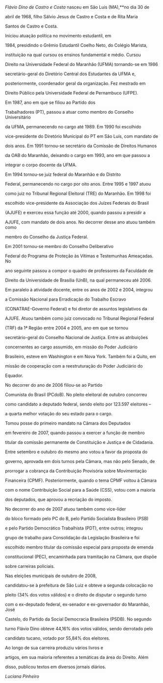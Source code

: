 

*Flávio Dino de Castro e Costa* nasceu em São Luis (MA),**no dia 30 de

abril de 1968, filho Sálvio Jesus de Castro e Costa e de Rita Maria

Santos de Castro e Costa.



 Iniciou atuação política no movimento estudantil, em

1984, presidindo o Grêmio Estudantil Coelho Neto, do Colégio Marista,

instituição na qual cursou os ensinos fundamental e médio. Cursou

Direito na Universidade Federal do Maranhão (UFMA) tornando-se em 1986

secretário-geral do Diretório Central dos Estudantes da UFMA e,

posteriormente, coordenador geral da organização. Fez mestrado em

Direito Público pela Universidade Federal de Pernambuco (UFPE).



 Em 1987, ano em que se filiou ao Partido dos

Trabalhadores (PT), passou a atuar como membro do Conselho Universitário

da UFMA, permanecendo no cargo até 1989. Em 1990 foi escolhido

vice-presidente do Diretório Municipal do PT em São Luís, com mandato de

dois anos. Em 1991 tornou-se secretário da Comissão de Direitos Humanos

da OAB do Maranhão, deixando o cargo em 1993, ano em que passou a

integrar o corpo docente da UFMA.



 Em 1994 tornou-se juiz federal do Maranhão e do Distrito

Federal, permanecendo no cargo por oito anos. Entre 1995 e 1997 atuou

como juiz no Tribunal Regional Eleitoral (TRE) do Maranhão. Em 1998 foi

escolhido vice-presidente da Associação dos Juízes Federais do Brasil

(AJUFE) e exerceu essa função até 2000, quando passou a presidir a

AJUFE, com mandato de dois anos. No decorrer desse ano atuou também como

membro do Conselho da Justiça Federal.



 Em 2001 tornou-se membro do Conselho Deliberativo

Federal do Programa de Proteção às Vítimas e Testemunhas Ameaçadas. No

ano seguinte passou a compor o quadro de professores da Faculdade de

Direito da Universidade de Brasília (UnB), na qual permaneceu até 2006.

Em paralelo à atividade docente, entre os anos de 2002 e 2004, integrou

a Comissão Nacional para Erradicação do Trabalho Escravo

(CONATRAE-Governo Federal) e foi diretor de assuntos legislativos da

AJUFE. Atuou também como juiz convocado no Tribunal Regional Federal

(TRF) da 1ª Região entre 2004 e 2005, ano em que se tornou

secretário-geral do Conselho Nacional de Justiça. Entre as atribuições

concernentes ao cargo assumido, em missão do Poder Judiciário

Brasileiro, esteve em Washington e em Nova York. Também foi a Quito, em

missão de cooperação com a reestruturação do Poder Judiciário do

Equador.



 No decorrer do ano de 2006 filiou-se ao Partido

Comunista do Brasil (PCdoB). No pleito eleitoral de outubro concorreu

como candidato a deputado federal, sendo eleito por 123.597 eleitores –

a quarta melhor votação do seu estado para o cargo.



 Tomou posse do primeiro mandato na Câmara dos Deputados

em fevereiro de 2007, quando passou a exercer a função de membro

titular da comissão permanente de Constituição e Justiça e de Cidadania.

Entre setembro e outubro do mesmo ano votou a favor da proposta do

governo, aprovada em dois turnos pela Câmara, mas não pelo Senado, de

prorrogar a cobrança da Contribuição Provisória sobre Movimentação

Financeira (CPMF). Posteriormente, quando o tema CPMF voltou à Câmara

com o nome Contribuição Social para a Saúde (CSS), votou com a maioria

dos deputados, que aprovou a recriação do imposto.



 No decorrer do ano de 2007 atuou também como vice-líder

do bloco formado pelo PC do B, pelo Partido Socialista Brasileiro (PSB)

e pelo Partido Democrático Trabalhista (PDT), entre outros; integrou

grupo de trabalho para Consolidação da Legislação Brasileira e foi

escolhido membro titular da comissão especial para proposta de emenda

constitucional (PEC), encaminhada para tramitação na Câmara, que dispõe

sobre carreiras policiais.



 Nas eleições municipais de outubro de 2008,

candidatou-se à prefeitura de São Luiz e obteve a segunda colocação no

pleito (34% dos votos válidos) e o direito de disputar o segundo turno

com o ex-deputado federal, ex-senador e ex-governador do Maranhão, José

Castelo, do Partido da Social Democracia Brasileira (PSDB). No segundo

turno Flávio Dino obteve 44,16% dos votos válidos, sendo derrotado pelo

candidato tucano, votado por 55,84% dos eleitores.



 Ao longo de sua carreira produziu vários livros e

artigos, em sua maioria referentes a temáticas da área do Direito. Além

disso, publicou textos em diversos jornais diários.



*Luciana Pinheiro*



